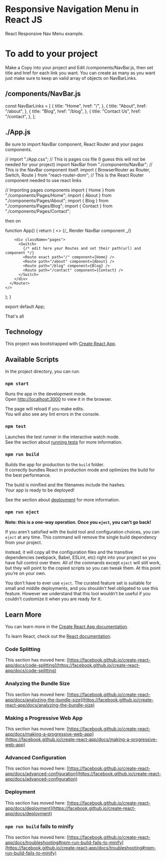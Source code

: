# Responsive Navigation Menu in React JS

React Responsive Nav Menu example.

# To add to your project

Make a Copy into your project and Edit /components/NavBar.js, then set title and href for each link you want. You can create as many as you want just make sure to keep an valid array of objects on NavBarLinks.

## /components/NavBar.js

const NavBarLinks = [
{
title: "Home",
href: "/",
},
{
title: "About",
href: "/about",
},
{
title: "Blog",
href: "/blog",
},
{
title: "Contact Us",
href: "/contact",
},
];

## ./App.js

Be sure to import NavBar component, React Router and your pages components.

// import "./App.css"; // This is pages css file (I guess this will not be needed for your project)
import NavBar from "./components/NavBar"; // This is the NavBar component itself.
import { BrowserRouter as Router, Switch, Route } from "react-router-dom"; // This is the React Router component needed to use react links

// Importing pages components
import { Home } from "./components/Pages/Home";
import { About } from "./components/Pages/About";
import { Blog } from "./components/Pages/Blog";
import { Contact } from "./components/Pages/Contact";

then on

function App() {
return (
<>
<Router>
{/_ Render NavBar component _/}
<NavBar />

        <div className="pages">
          <Switch>
            {/* edit here your Routes and set their path(url) and component */}
            <Route exact path="/" component={Home} />
            <Route path="/about" component={About} />
            <Route path="/blog" component={Blog} />
            <Route path="/contact" component={Contact} />
          </Switch>
        </div>
      </Router>
    </>

);
}

export default App;

That's all

## Technology

This project was bootstrapped with [Create React App](https://github.com/facebook/create-react-app).

## Available Scripts

In the project directory, you can run:

### `npm start`

Runs the app in the development mode.\
Open [http://localhost:3000](http://localhost:3000) to view it in the browser.

The page will reload if you make edits.\
You will also see any lint errors in the console.

### `npm test`

Launches the test runner in the interactive watch mode.\
See the section about [running tests](https://facebook.github.io/create-react-app/docs/running-tests) for more information.

### `npm run build`

Builds the app for production to the `build` folder.\
It correctly bundles React in production mode and optimizes the build for the best performance.

The build is minified and the filenames include the hashes.\
Your app is ready to be deployed!

See the section about [deployment](https://facebook.github.io/create-react-app/docs/deployment) for more information.

### `npm run eject`

**Note: this is a one-way operation. Once you `eject`, you can’t go back!**

If you aren’t satisfied with the build tool and configuration choices, you can `eject` at any time. This command will remove the single build dependency from your project.

Instead, it will copy all the configuration files and the transitive dependencies (webpack, Babel, ESLint, etc) right into your project so you have full control over them. All of the commands except `eject` will still work, but they will point to the copied scripts so you can tweak them. At this point you’re on your own.

You don’t have to ever use `eject`. The curated feature set is suitable for small and middle deployments, and you shouldn’t feel obligated to use this feature. However we understand that this tool wouldn’t be useful if you couldn’t customize it when you are ready for it.

## Learn More

You can learn more in the [Create React App documentation](https://facebook.github.io/create-react-app/docs/getting-started).

To learn React, check out the [React documentation](https://reactjs.org/).

### Code Splitting

This section has moved here: [https://facebook.github.io/create-react-app/docs/code-splitting](https://facebook.github.io/create-react-app/docs/code-splitting)

### Analyzing the Bundle Size

This section has moved here: [https://facebook.github.io/create-react-app/docs/analyzing-the-bundle-size](https://facebook.github.io/create-react-app/docs/analyzing-the-bundle-size)

### Making a Progressive Web App

This section has moved here: [https://facebook.github.io/create-react-app/docs/making-a-progressive-web-app](https://facebook.github.io/create-react-app/docs/making-a-progressive-web-app)

### Advanced Configuration

This section has moved here: [https://facebook.github.io/create-react-app/docs/advanced-configuration](https://facebook.github.io/create-react-app/docs/advanced-configuration)

### Deployment

This section has moved here: [https://facebook.github.io/create-react-app/docs/deployment](https://facebook.github.io/create-react-app/docs/deployment)

### `npm run build` fails to minify

This section has moved here: [https://facebook.github.io/create-react-app/docs/troubleshooting#npm-run-build-fails-to-minify](https://facebook.github.io/create-react-app/docs/troubleshooting#npm-run-build-fails-to-minify)

